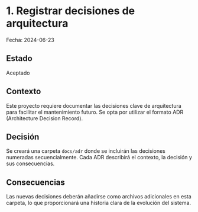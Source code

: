 # 1. Registrar decisiones de arquitectura

Fecha: 2024-06-23

## Estado
Aceptado

## Contexto

Este proyecto requiere documentar las decisiones clave de arquitectura para facilitar el mantenimiento futuro. Se opta por utilizar el formato ADR (Architecture Decision Record).

## Decisión

Se creará una carpeta `docs/adr` donde se incluirán las decisiones numeradas secuencialmente. Cada ADR describirá el contexto, la decisión y sus consecuencias.

## Consecuencias

Las nuevas decisiones deberán añadirse como archivos adicionales en esta carpeta, lo que proporcionará una historia clara de la evolución del sistema.
